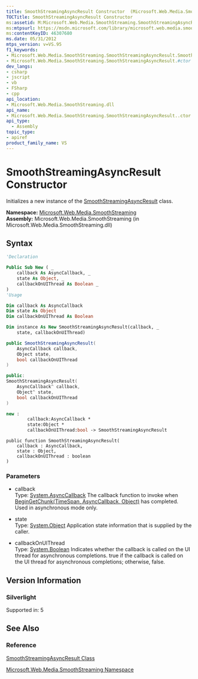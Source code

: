 ```yaml
---
title: SmoothStreamingAsyncResult Constructor  (Microsoft.Web.Media.SmoothStreaming)
TOCTitle: SmoothStreamingAsyncResult Constructor
ms:assetid: M:Microsoft.Web.Media.SmoothStreaming.SmoothStreamingAsyncResult.#ctor(System.AsyncCallback,System.Object,System.Boolean)
ms:mtpsurl: https://msdn.microsoft.com/library/microsoft.web.media.smoothstreaming.smoothstreamingasyncresult.smoothstreamingasyncresult(v=VS.95)
ms:contentKeyID: 46307680
ms.date: 05/31/2012
mtps_version: v=VS.95
f1_keywords:
- Microsoft.Web.Media.SmoothStreaming.SmoothStreamingAsyncResult.SmoothStreamingAsyncResult
- Microsoft.Web.Media.SmoothStreaming.SmoothStreamingAsyncResult.#ctor
dev_langs:
- csharp
- jscript
- vb
- FSharp
- cpp
api_location:
- Microsoft.Web.Media.SmoothStreaming.dll
api_name:
- Microsoft.Web.Media.SmoothStreaming.SmoothStreamingAsyncResult..ctor
api_type:
  - Assembly
topic_type:
- apiref
product_family_name: VS
---
```


# SmoothStreamingAsyncResult Constructor

Initializes a new instance of the [SmoothStreamingAsyncResult](smoothstreamingasyncresult-class-microsoft-web-media-smoothstreaming.md) class.

**Namespace:**  [Microsoft.Web.Media.SmoothStreaming](microsoft-web-media-smoothstreaming-namespace_1.md)  
**Assembly:**  Microsoft.Web.Media.SmoothStreaming (in Microsoft.Web.Media.SmoothStreaming.dll)

## Syntax

```vb
'Declaration

Public Sub New ( _
    callback As AsyncCallback, _
    state As Object, _
    callbackOnUIThread As Boolean _
)
'Usage

Dim callback As AsyncCallback
Dim state As Object
Dim callbackOnUIThread As Boolean

Dim instance As New SmoothStreamingAsyncResult(callback, _
    state, callbackOnUIThread)
```

```csharp
public SmoothStreamingAsyncResult(
    AsyncCallback callback,
    Object state,
    bool callbackOnUIThread
)
```

```cpp
public:
SmoothStreamingAsyncResult(
    AsyncCallback^ callback,
    Object^ state,
    bool callbackOnUIThread
)
```

``` fsharp
new :
        callback:AsyncCallback *
        state:Object *
        callbackOnUIThread:bool -> SmoothStreamingAsyncResult
```

```jscript
public function SmoothStreamingAsyncResult(
    callback : AsyncCallback,
    state : Object,
    callbackOnUIThread : boolean
)
```

### Parameters

  - callback  
    Type: [System.AsyncCallback](https://msdn.microsoft.com/library/ckbe7yh5\(v=vs.95\))  
    The callback function to invoke when [BeginGetChunk(TimeSpan, AsyncCallback, Object)](trackinfo-begingetchunk-method-microsoft-web-media-smoothstreaming_1.md) has completed. Used in asynchronous mode only.

<!-- end list -->

  - state  
    Type: [System.Object](https://msdn.microsoft.com/library/e5kfa45b\(v=vs.95\))  
    Application state information that is supplied by the caller.

<!-- end list -->

  - callbackOnUIThread  
    Type: [System.Boolean](https://msdn.microsoft.com/library/a28wyd50\(v=vs.95\))  
    Indicates whether the callback is called on the UI thread for asynchronous completions. true if the callback is called on the UI thread for asynchronous completions; otherwise, false.

## Version Information

### Silverlight

Supported in: 5  

## See Also

### Reference

[SmoothStreamingAsyncResult Class](smoothstreamingasyncresult-class-microsoft-web-media-smoothstreaming.md)

[Microsoft.Web.Media.SmoothStreaming Namespace](microsoft-web-media-smoothstreaming-namespace_1.md)
